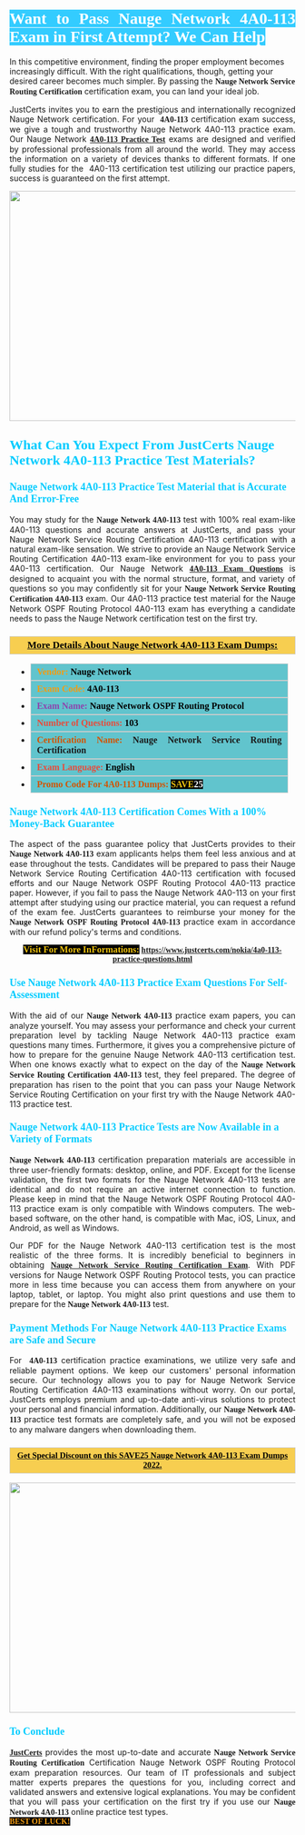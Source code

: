 <h1 style="text-align: justify;"><span style="color:#ffffff;"><span style="font-family:Georgia,serif;"><strong><span style="background-color:#33ccff;">Want to Pass Nauge Network&nbsp;4A0-113 Exam&nbsp;in First Attempt? We Can Help</span></strong></span></span></h1>

<p>In this competitive environment, finding the proper employment becomes increasingly difficult. With the right qualifications, though, getting your desired career becomes much simpler. By passing the <span style="font-family:Georgia,serif;"><strong>Nauge Network Service Routing Certification</strong></span> certification exam, you can land your ideal job.</p>

<p style="text-align: justify;">JustCerts invites you to earn the prestigious and internationally recognized Nauge Network certification. For your <span style="font-family:Georgia,serif;"><strong>&nbsp;4A0-113</strong></span> certification exam success, we give a tough and trustworthy Nauge Network 4A0-113 practice exam. Our Nauge Network <span style="font-family:Georgia,serif;"><strong><a href="https://www.justcerts.com/nokia/4a0-113-practice-questions.html">4A0-113 Practice Test</a></strong></span>&nbsp;exams are designed and verified by professional professionals from all around the world. They may access the information on a variety of devices thanks to different formats. If one fully studies for the &nbsp;4A0-113 certification test utilizing our practice papers, success is guaranteed on the first attempt.</p>

<p style="text-align: center;"><a href="https://www.justcerts.com/nokia/4a0-113-practice-questions.html"><img alt="" src="https://i.imgur.com/3zmepCe.jpg" style="width: 720px; height: 405px;" /></a></p>

<h2 style="margin-right:0in; margin-left:0in"><span style="color:#00ccff;"><span style="font-family:Georgia,serif;"><strong><span style="font-size:18pt">What Can You Expect From JustCerts Nauge Network 4A0-113 Practice Test Materials?</span></strong></span></span></h2>

<h3 style="margin-right:0in; margin-left:0in"><span style="color:#00ccff;"><span style="font-family:Georgia,serif;"><strong><span style="font-size:13.5pt">Nauge Network 4A0-113 Practice Test Material that is Accurate And Error-Free</span></strong></span></span></h3>

<p style="text-align: justify;">You may study for the <span style="font-family:Georgia,serif;"><strong>Nauge Network 4A0-113</strong></span> test with 100% real exam-like 4A0-113 questions and accurate answers at JustCerts, and pass your Nauge Network Service Routing Certification 4A0-113 certification with a natural exam-like sensation. We strive to provide an Nauge Network Service Routing Certification 4A0-113&nbsp;exam-like environment for you to pass your 4A0-113 certification. Our Nauge Network <span style="font-family:Georgia,serif;"><strong><a href="https://www.justcerts.com/nokia/4a0-113-practice-questions.html">4A0-113 Exam Questions</a></strong></span>&nbsp;is designed to acquaint you with the normal structure, format, and variety of questions so you may confidently sit for your <span style="font-family:Georgia,serif;"><strong>Nauge Network Service Routing Certification 4A0-113</strong></span>&nbsp;exam. Our 4A0-113 practice test material for the Nauge Network OSPF Routing Protocol 4A0-113 exam has everything a candidate needs to pass the Nauge Network certification test on the first try.</p>

<h3 style="background: #f7ce50; border: 1px solid rgb(204, 204, 204); padding: 5px 10px; text-align: center;"><span style="font-family:Georgia,serif;"><u><u><span style="color:#000000;"><span style="font-size:11pt"><span style="line-height:normal"><b><span style="font-size:13.0pt"><span cambria="">More Details About Nauge Network&nbsp;4A0-113 Exam Dumps:</span></span></b></span></span></span></u></u></span></h3>

<ul>
	<li style="margin:0cm 10pt">
	<div style="background:#61c4cd; border: 1px solid rgb(204, 204, 204); padding: 5px 10px; text-align: justify;"><span style="font-family:Georgia,serif;"><span style="font-size:11pt"><span style="line-height:normal"><b><span style="font-size:12.0pt"><span new="" roman="" times=""><span style="color:#f39c12;">Vendor:</span> <span style="color:#000000;">Nauge Network</span></span></span></b></span></span></span></div>
	</li>
	<li style="margin:0cm 10pt">
	<div style="background: #61c4cd; border: 1px solid rgb(204, 204, 204); padding: 5px 10px; text-align: justify;"><span style="font-family:Georgia,serif;"><span style="font-size:11pt"><span style="line-height:normal"><b><span style="font-size:12.0pt"><span new="" roman="" times=""><span style="color:#f39c12;">Exam Code:</span> <span style="color:#000000;">4A0-113</span></span></span></b></span></span></span></div>
	</li>
	<li style="margin:0cm 10pt">
	<div style="background: #61c4cd; border: 1px solid rgb(204, 204, 204); padding: 5px 10px; text-align: justify;"><span style="font-family:Georgia,serif;"><span style="font-size:11pt"><span style="line-height:normal"><b><span style="font-size:12.0pt"><span new="" roman="" times=""><span style="color:#8e44ad;">Exam Name:</span> <span style="color:#000000;">Nauge Network OSPF Routing Protocol</span></span></span></b></span></span></span></div>
	</li>
	<li style="margin:0cm 10pt">
	<div style="background: #61c4cd; border: 1px solid rgb(204, 204, 204); padding: 5px 10px;"><span style="font-family:Georgia,serif;"><span style="font-size:11pt"><span style="line-height:normal"><b><span style="font-size:12.0pt"><span new="" roman="" times=""><span style="color:#e74c3c;">Number of Questions:</span><span style="color:#000000;"><span style="color:#f1c40f;"> </span>103</span></span></span></b></span></span></span></div>
	</li>
	<li style="margin:0cm 10pt">
	<div style="background: #61c4cd; border: 1px solid rgb(204, 204, 204); padding: 5px 10px; text-align: justify;"><span style="font-family:Georgia,serif;"><span style="font-size:11pt"><span style="line-height:normal"><b><span style="font-size:12.0pt"><span new="" roman="" times=""><span style="color:#d35400;">Certification Name:</span>&nbsp;Nauge Network Service Routing Certification</span></span></b></span></span></span></div>
	</li>
	<li style="margin:0cm 10pt">
	<div style="background: #61c4cd; border: 1px solid rgb(204, 204, 204); padding: 5px 10px; text-align: justify;"><span style="font-family:Georgia,serif;"><span style="font-size:11pt"><span style="line-height:normal"><b><span style="font-size:12.0pt"><span new="" roman="" times=""><span style="color:#e74c3c;">Exam Language:</span> <span style="color:#000000;">English</span></span></span></b></span></span></span></div>
	</li>
	<li style="margin:0cm 10pt">
	<div style="background: #61c4cd; border: 1px solid rgb(204, 204, 204); padding: 5px 10px;"><span style="font-family:Georgia,serif;"><span style="font-size:11pt"><span style="line-height:normal"><b><span style="font-size:12.0pt"><span new="" roman="" times=""><span style="color:#d35400;">Promo Code For 4A0-113 Dumps:</span><span style="color:#f1c40f;"> <span style="background-color:#000000;">SAVE</span></span><span style="color:#ffffff;"><span style="background-color:#000000;">25</span></span></span></span></b></span></span></span></div>
	</li>
</ul>

<h3 style="margin-right:0in; margin-left:0in"><span style="color:#00ccff;"><span style="font-family:Georgia,serif;"><strong><span style="font-size:13.5pt">Nauge Network 4A0-113 Certification Comes With a 100% Money-Back Guarantee</span></strong></span></span></h3>

<p style="text-align: justify;">The aspect of the pass guarantee policy that JustCerts provides to their <span style="font-family:Georgia,serif;"><strong>Nauge Network 4A0-113</strong></span> exam applicants helps them feel less anxious and at ease throughout the tests. Candidates will be prepared to pass their Nauge Network Service Routing Certification 4A0-113 certification with focused efforts and our Nauge Network OSPF Routing Protocol 4A0-113 practice paper. However, if you fail to pass the Nauge Network 4A0-113 on your first attempt after studying using our practice material, you can request a refund of the exam fee. JustCerts guarantees to reimburse your money for the <strong><span style="font-family:Georgia,serif;">Nauge Network OSPF Routing Protocol 4A0-113</span></strong> practice exam in accordance with our refund policy&#39;s terms and conditions.</p>

<p style="text-align: center;"><span style="font-family:Georgia,serif;"><strong><span style="font-size:16px;"><span style="color:#f1c40f;"><span style="background-color:#000000;">Visit For More InFormations:</span></span></span>&nbsp;<a href="https://www.justcerts.com/nokia/4a0-113-practice-questions.html">https://www.justcerts.com/nokia/4a0-113-practice-questions.html</a></strong></span></p>

<h3 style="margin-right:0in; margin-left:0in"><span style="color:#00ccff;"><span style="font-family:Georgia,serif;"><strong><span style="font-size:13.5pt">Use Nauge Network 4A0-113 Practice Exam Questions For Self-Assessment</span></strong></span></span></h3>

<p style="text-align: justify;">With the aid of our <span style="font-family:Georgia,serif;"><strong>Nauge Network 4A0-113</strong></span> practice exam papers, you can analyze yourself. You may assess your performance and check your current preparation level by tackling Nauge Network 4A0-113 practice exam questions many times. Furthermore, it gives you a comprehensive picture of how to prepare for the genuine Nauge Network 4A0-113 certification test. When one knows exactly what to expect on the day of the <span style="font-family:Georgia,serif;"><strong>Nauge Network Service Routing Certification 4A0-113</strong></span> test, they feel prepared. The degree of preparation has risen to the point that you can pass your Nauge Network Service Routing Certification on your first try with the Nauge Network 4A0-113 practice test.</p>

<h3 style="margin-right:0in; margin-left:0in"><span style="color:#00ccff;"><span style="font-family:Georgia,serif;"><strong><span style="font-size:13.5pt">Nauge Network 4A0-113 Practice Tests are Now Available in a Variety of Formats</span></strong></span></span></h3>

<p style="text-align: justify;"><span style="font-family:Georgia,serif;"><strong>Nauge Network 4A0-113</strong></span> certification preparation materials are accessible in three user-friendly formats: desktop, online, and PDF. Except for the license validation, the first two formats for the Nauge Network 4A0-113 tests are identical and do not require an active internet connection to function. Please keep in mind that the Nauge Network OSPF Routing Protocol 4A0-113 practice exam is only compatible with Windows computers. The web-based software, on the other hand, is compatible with Mac, iOS, Linux, and Android, as well as Windows.</p>

<p style="text-align: justify;">Our PDF for the Nauge Network&nbsp;4A0-113 certification test is the most realistic of the three forms. It is incredibly beneficial to beginners in obtaining <a href="https://www.justcerts.com/nokia/nokia-service-routing-certification-exams.html"><span style="font-family:Georgia,serif;"><strong>Nauge Network Service Routing Certification Exam</strong></span></a>. With PDF versions for Nauge Network OSPF Routing Protocol tests, you can practice more in less time because you can access them from anywhere on your laptop, tablet, or laptop. You might also print questions and use them to prepare for the<span style="font-family:Georgia,serif;"><strong> Nauge Network 4A0-113</strong></span> test.</p>

<h3 style="margin-right:0in; margin-left:0in"><span style="color:#00ccff;"><span style="font-family:Georgia,serif;"><strong><span style="font-size:13.5pt">Payment Methods For Nauge Network 4A0-113&nbsp;Practice Exams are Safe and Secure</span></strong></span></span></h3>

<p style="text-align: justify;">For <span style="font-family:Georgia,serif;"><strong>&nbsp;4A0-113</strong></span> certification practice examinations, we utilize very safe and reliable payment options. We keep our customers&#39; personal information secure. Our technology allows you to pay for Nauge Network Service Routing Certification 4A0-113 examinations without worry. On our portal, JustCerts employs premium and up-to-date anti-virus solutions to protect your personal and financial information. Additionally, our <span style="font-family:Georgia,serif;"><strong>Nauge Network 4A0-113</strong></span> practice test formats are completely safe, and you will not be exposed to any malware dangers when downloading them.</p>

<h3 style="background: rgb(247, 206, 80); border: 1px solid rgb(204, 204, 204); padding: 5px 10px; text-align: center;"><span style="font-family:Georgia,serif;"><u><span style="color:#000000;"><span style="font-size:11pt;"><span style="line-height:normal;"><b><span cambria="">Get Special Discount on this SAVE25 Nauge Network 4A0-113 Exam Dumps 2022.</span></b></span></span></span></u></span></h3>

<p style="text-align: center;"><a href="https://www.justcerts.com/nokia/4a0-113-practice-questions.html"><img alt="" src="https://i.imgur.com/fQyYzMS.jpg" style="width: 720px; height: 405px;" /></a></p>

<h3 style="margin-right:0in; margin-left:0in"><span style="color:#00ccff;"><span style="font-family:Georgia,serif;"><strong><span style="font-size:13.5pt">To Conclude</span></strong></span></span></h3>

<p style="text-align: justify;"><a href="https://www.justcerts.com/"><span style="font-family:Georgia,serif;"><strong>JustCerts</strong></span></a> provides the most up-to-date and accurate <span style="font-family:Georgia,serif;"><strong>Nauge Network Service Routing Certification</strong></span> Certification Nauge Network OSPF Routing Protocol exam preparation resources. Our team of IT professionals and subject matter experts prepares the questions for you, including correct and validated answers and extensive logical explanations. You may be confident that you will pass your certification on the first try if you use our <span style="font-family:Georgia,serif;"><strong>Nauge Network 4A0-113</strong></span>&nbsp;online practice test types.<br />
<span style="color:#f39c12;"><span style="font-size:14px;"><span style="font-family:Georgia,serif;"><strong><span style="background-color:#000000;">BEST OF LUCK!</span></strong></span></span></span></p>

